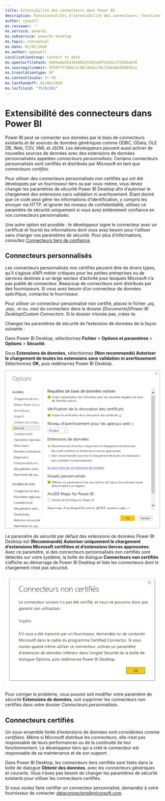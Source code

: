 ```yaml
---
title: Extensibilité des connecteurs dans Power BI
description: Fonctionnalités d’extensibilité des connecteurs, fonctionnalités, paramètres de sécurité et connecteurs certifiés
author: cpopell
ms.reviewer: ''
ms.service: powerbi
ms.subservice: powerbi-desktop
ms.topic: conceptual
ms.date: 01/02/2020
ms.author: gepopell
LocalizationGroup: Connect to data
ms.openlocfilehash: b604ade56335e65b25501eb9fe3d3c2fd185a6f0
ms.sourcegitcommit: 97597ff7d9ac2c08c364ecf0c729eab5d59850ce
ms.translationtype: HT
ms.contentlocale: fr-FR
ms.lasthandoff: 01/09/2020
ms.locfileid: "75761391"
---
```

# <a name="connector-extensibility-in-power-bi"></a>Extensibilité des connecteurs dans Power BI

Power BI peut se connecter aux données par le biais de connecteurs existants et de sources de données génériques comme ODBC, OData, OLE DB, Web, CSV, XML et JSON. Les développeurs peuvent aussi activer de nouvelles sources de données avec des extensions de données personnalisées appelées *connecteurs personnalisés*. Certains connecteurs personnalisés sont certifiés et distribués par Microsoft en tant que *connecteurs certifiés*.

Pour utiliser des connecteurs personnalisés non certifiés qui ont été développés par un fournisseur tiers ou par vous-même, vous devez changer les paramètres de sécurité Power BI Desktop afin d’autoriser le chargement des extensions sans validation ni avertissement. Étant donné que ce code peut gérer les informations d’identification, y compris les envoyer via HTTP, et ignorer les niveaux de confidentialité, utilisez ce paramètre de sécurité uniquement si vous avez entièrement confiance en vos connecteurs personnalisés.

Une autre option est possible : le développeur signe le connecteur avec un certificat et fournit les informations dont vous avez besoin pour l’utiliser sans changer vos paramètres de sécurité. Pour plus d’informations, consultez [Connecteurs tiers de confiance](desktop-trusted-third-party-connectors.md).

## <a name="custom-connectors"></a>Connecteurs personnalisés

Les connecteurs personnalisés non certifiés peuvent être de divers types, qu’il s’agisse d’API métier critiques pour les petites entreprises ou de services destinés à un large secteur d’activité pour lesquels Microsoft n’a pas publié de connecteur. Beaucoup de connecteurs sont distribués par des fournisseurs. Si vous avez besoin d’un connecteur de données spécifique, contactez le fournisseur. 

Pour utiliser un connecteur personnalisé non certifié, placez le fichier *.pq*, *.pqx*, *.m* ou *.mez* du connecteur dans le dossier *\[Documents]\\Power BI Desktop\\Custom Connectors*. Si le dossier n’existe pas, créez-le.

Changez les paramètres de sécurité de l’extension de données de la façon suivante :

Dans Power BI Desktop, sélectionnez **Fichier** > **Options et paramètres** > **Options** > **Sécurité**.

Sous **Extensions de données**, sélectionnez **(Non recommandé) Autoriser le chargement de toutes les extensions sans validation ni avertissement**. Sélectionnez **OK**, puis redémarrez Power BI Desktop. 

![Autoriser les connecteurs personnalisés non certifiés dans les options de sécurité des extensions de données](media/desktop-connector-extensibility/data-extension-security-1.png)

Le paramètre de sécurité par défaut des extensions de données Power BI Desktop est **(Recommandé) Autoriser uniquement le chargement d’extensions Microsoft certifiées et d’extensions tierces approuvées**. Avec ce paramètre, si des connecteurs personnalisés non certifiés sont détectés sur votre système, la boîte de dialogue **Connecteurs non certifiés** s’affiche au démarrage de Power BI Desktop et liste les connecteurs dont le chargement n’est pas sécurisé.

![Boîte de dialogue Connecteurs non certifiés](media/desktop-connector-extensibility/data-extension-security-2.png)

Pour corriger le problème, vous pouvez soit modifier votre paramètre de sécurité **Extensions de données**, soit supprimer les connecteurs non certifiés dans votre dossier *Connecteurs personnalisés*.

## <a name="certified-connectors"></a>Connecteurs certifiés

Un sous-ensemble limité d’extensions de données sont considérées comme *certifiées*. Même si Microsoft distribue les connecteurs, elle n’est pas responsable de leurs performances ou de la continuité de leur fonctionnement. Le développeur tiers qui a créé le connecteur est responsable de sa maintenance et de son support. 

Dans Power BI Desktop, les connecteurs tiers certifiés sont listés dans la boîte de dialogue **Obtenir des données**, avec les connecteurs génériques et courants. Vous n’avez pas besoin de changer les paramètres de sécurité existants pour utiliser les connecteurs certifiés.

Si vous voulez faire certifier un connecteur personnalisé, demandez à votre fournisseur de contacter dataconnectors@microsoft.com.
